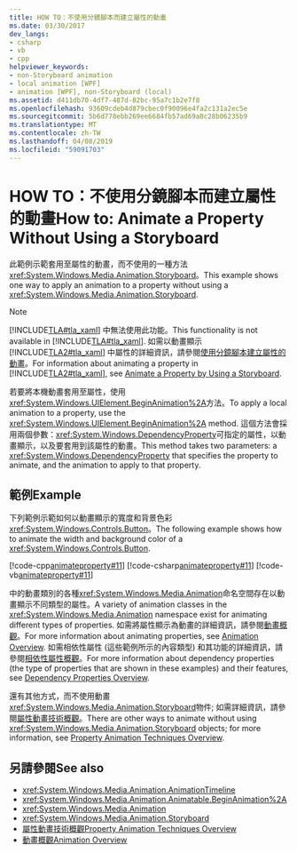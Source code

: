 ```yaml
---
title: HOW TO：不使用分鏡腳本而建立屬性的動畫
ms.date: 03/30/2017
dev_langs:
- csharp
- vb
- cpp
helpviewer_keywords:
- non-Storyboard animation
- local animation [WPF]
- animation [WPF], non-Storyboard (local)
ms.assetid: d411db70-4df7-487d-82bc-95a7c1b2e7f8
ms.openlocfilehash: 93609cdeb4d879cbec0f90096e4fa2c131a2ec5e
ms.sourcegitcommit: 5b6d778ebb269ee6684fb57ad69a8c28b06235b9
ms.translationtype: MT
ms.contentlocale: zh-TW
ms.lasthandoff: 04/08/2019
ms.locfileid: "59091703"
---
```

# <a name="how-to-animate-a-property-without-using-a-storyboard"></a><span data-ttu-id="7d576-102">HOW TO：不使用分鏡腳本而建立屬性的動畫</span><span class="sxs-lookup"><span data-stu-id="7d576-102">How to: Animate a Property Without Using a Storyboard</span></span>
<span data-ttu-id="7d576-103">此範例示範套用至屬性的動畫，而不使用的一種方法<xref:System.Windows.Media.Animation.Storyboard>。</span><span class="sxs-lookup"><span data-stu-id="7d576-103">This example shows one way to apply an animation to a property without using a <xref:System.Windows.Media.Animation.Storyboard>.</span></span>  
  
> [!NOTE]
>  <span data-ttu-id="7d576-104">[!INCLUDE[TLA#tla_xaml](../../../../includes/tlasharptla-xaml-md.md)] 中無法使用此功能。</span><span class="sxs-lookup"><span data-stu-id="7d576-104">This functionality is not available in [!INCLUDE[TLA#tla_xaml](../../../../includes/tlasharptla-xaml-md.md)].</span></span> <span data-ttu-id="7d576-105">如需以動畫顯示 [!INCLUDE[TLA2#tla_xaml](../../../../includes/tla2sharptla-xaml-md.md)] 中屬性的詳細資訊，請參閱[使用分鏡腳本建立屬性的動畫](how-to-animate-a-property-by-using-a-storyboard.md)。</span><span class="sxs-lookup"><span data-stu-id="7d576-105">For information about animating a property in [!INCLUDE[TLA2#tla_xaml](../../../../includes/tla2sharptla-xaml-md.md)], see [Animate a Property by Using a Storyboard](how-to-animate-a-property-by-using-a-storyboard.md).</span></span>  
  
 <span data-ttu-id="7d576-106">若要將本機動畫套用至屬性，使用<xref:System.Windows.UIElement.BeginAnimation%2A>方法。</span><span class="sxs-lookup"><span data-stu-id="7d576-106">To apply a local animation to a property, use the <xref:System.Windows.UIElement.BeginAnimation%2A> method.</span></span> <span data-ttu-id="7d576-107">這個方法會採用兩個參數：<xref:System.Windows.DependencyProperty>可指定的屬性，以動畫顯示，以及要套用到該屬性的動畫。</span><span class="sxs-lookup"><span data-stu-id="7d576-107">This method takes two parameters: a <xref:System.Windows.DependencyProperty> that specifies the property to animate, and the animation to apply to that property.</span></span>  
  
## <a name="example"></a><span data-ttu-id="7d576-108">範例</span><span class="sxs-lookup"><span data-stu-id="7d576-108">Example</span></span>  
 <span data-ttu-id="7d576-109">下列範例示範如何以動畫顯示的寬度和背景色彩<xref:System.Windows.Controls.Button>。</span><span class="sxs-lookup"><span data-stu-id="7d576-109">The following example shows how to animate the width and background color of a <xref:System.Windows.Controls.Button>.</span></span>  
  
 [!code-cpp[animateproperty#11](~/samples/snippets/cpp/VS_Snippets_Wpf/animateproperty/CPP/LocalAnimationExample.cpp#11)]
 [!code-csharp[animateproperty#11](~/samples/snippets/csharp/VS_Snippets_Wpf/animateproperty/CSharp/LocalAnimationExample.cs#11)]
 [!code-vb[animateproperty#11](~/samples/snippets/visualbasic/VS_Snippets_Wpf/animateproperty/VisualBasic/LocalAnimationExample.vb#11)]  
  
 <span data-ttu-id="7d576-110">中的動畫類別的各種<xref:System.Windows.Media.Animation>命名空間存在以動畫顯示不同類型的屬性。</span><span class="sxs-lookup"><span data-stu-id="7d576-110">A variety of animation classes in the <xref:System.Windows.Media.Animation> namespace exist for animating different types of properties.</span></span> <span data-ttu-id="7d576-111">如需將屬性顯示為動畫的詳細資訊，請參閱[動畫概觀](animation-overview.md)。</span><span class="sxs-lookup"><span data-stu-id="7d576-111">For more information about animating properties, see [Animation Overview](animation-overview.md).</span></span> <span data-ttu-id="7d576-112">如需相依性屬性 (這些範例所示的內容類型) 和其功能的詳細資訊，請參閱[相依性屬性概觀](../advanced/dependency-properties-overview.md)。</span><span class="sxs-lookup"><span data-stu-id="7d576-112">For more information about dependency properties (the type of properties that are shown in these examples) and their features, see [Dependency Properties Overview](../advanced/dependency-properties-overview.md).</span></span>  
  
 <span data-ttu-id="7d576-113">還有其他方式，而不使用動畫<xref:System.Windows.Media.Animation.Storyboard>物件; 如需詳細資訊，請參閱[屬性動畫技術概觀](property-animation-techniques-overview.md)。</span><span class="sxs-lookup"><span data-stu-id="7d576-113">There are other ways to animate without using <xref:System.Windows.Media.Animation.Storyboard> objects; for more information, see [Property Animation Techniques Overview](property-animation-techniques-overview.md).</span></span>  
  
## <a name="see-also"></a><span data-ttu-id="7d576-114">另請參閱</span><span class="sxs-lookup"><span data-stu-id="7d576-114">See also</span></span>

- <xref:System.Windows.Media.Animation.AnimationTimeline>
- <xref:System.Windows.Media.Animation.Animatable.BeginAnimation%2A>
- <xref:System.Windows.Media.Animation>
- <xref:System.Windows.Media.Animation.Storyboard>
- [<span data-ttu-id="7d576-115">屬性動畫技術概觀</span><span class="sxs-lookup"><span data-stu-id="7d576-115">Property Animation Techniques Overview</span></span>](property-animation-techniques-overview.md)
- [<span data-ttu-id="7d576-116">動畫概觀</span><span class="sxs-lookup"><span data-stu-id="7d576-116">Animation Overview</span></span>](animation-overview.md)
